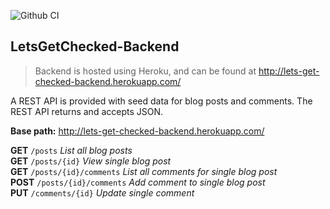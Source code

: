 ![Github CI](https://github.com/aviral282/LetsGetChecked-Backend/workflows/Github%20CI/badge.svg)

## LetsGetChecked-Backend
> Backend is hosted using Heroku, and can be found at http://lets-get-checked-backend.herokuapp.com/

A REST API is provided with seed data for blog posts and comments.  The REST API returns and accepts JSON.

**Base path:** http://lets-get-checked-backend.herokuapp.com/

**GET** `/posts` *List all blog posts*<br>
**GET** `/posts/{id}` *View single blog post*<br>
**GET** `/posts/{id}/comments` *List all comments for single blog post*<br>
**POST** `/posts/{id}/comments` *Add comment to single blog post*<br>
**PUT** `/comments/{id}` *Update single comment*<br>
